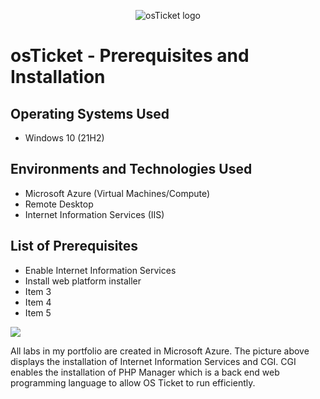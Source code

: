 <p align="center">
<img src="https://i.imgur.com/Clzj7Xs.png" alt="osTicket logo"/>
</p>

<h1>osTicket - Prerequisites and Installation</h1>

<h2>Operating Systems Used </h2>

- Windows 10</b> (21H2)

<h2>Environments and Technologies Used</h2>

- Microsoft Azure (Virtual Machines/Compute)
- Remote Desktop
- Internet Information Services (IIS)

<h2>List of Prerequisites</h2>

- Enable Internet Information Services  
- Install web platform installer
- Item 3
- Item 4
- Item 5
 
 <img src=https://i.imgur.com/GLMDDG1.png/>
 
 All labs in my portfolio are created in Microsoft Azure. The picture above displays the installation of Internet Information Services and CGI. CGI enables the installation of PHP Manager which is a back end web programming language to allow OS Ticket to run efficiently.
